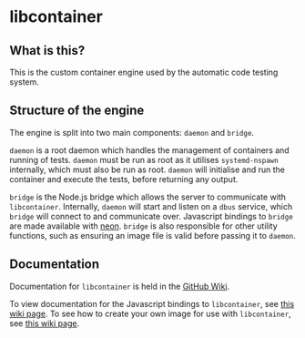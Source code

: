 # libcontainer

## What is this?
This is the custom container engine used by the automatic code testing system.

## Structure of the engine
The engine is split into two main components: `daemon` and `bridge`.

`daemon` is a root daemon which handles the management of containers and running of tests. `daemon` must be run as root as it utilises `systemd-nspawn` internally, which must also be run as root. `daemon` will initialise and run the container and execute the tests, before returning any output.

`bridge` is the Node.js bridge which allows the server to communicate with `libcontainer`. Internally, `daemon` will start and listen on a `dbus` service, which `bridge` will connect to and communicate over. Javascript bindings to `bridge` are made available with [neon](https://neon-rs.dev/). `bridge` is also responsible for other utility functions, such as ensuring an image file is valid before passing it to `daemon`.


## Documentation
Documentation for `libcontainer` is held in the [GitHub Wiki](https://github.com/yousefabukar/prototype-design/wiki).

To view documentation for the Javascript bindings to `libcontainer`, see [this wiki page](https://github.com/yousefabukar/prototype-design/wiki/libcontainer:-Using-libcontainer-from-Node.js). To see how to create your own image for use with `libcontainer`, see [this wiki page](https://github.com/yousefabukar/prototype-design/wiki/libcontainer:-Creating-an-image).